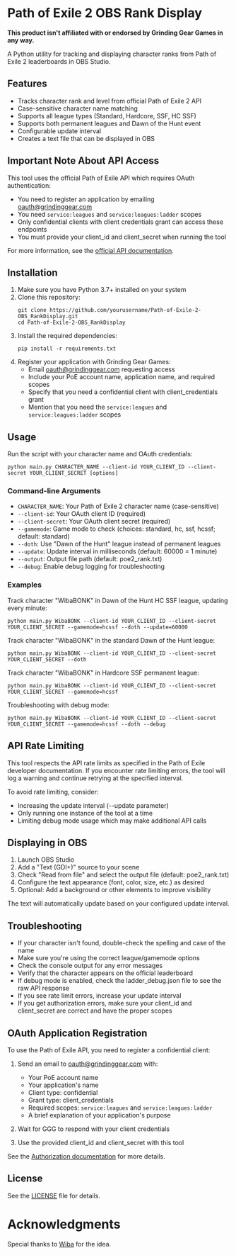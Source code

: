 # Path of Exile 2 OBS Rank Display

**This product isn't affiliated with or endorsed by Grinding Gear Games in any way.**

A Python utility for tracking and displaying character ranks from Path of Exile 2 leaderboards in OBS Studio.

## Features

- Tracks character rank and level from official Path of Exile 2 API
- Case-sensitive character name matching
- Supports all league types (Standard, Hardcore, SSF, HC SSF) 
- Supports both permanent leagues and Dawn of the Hunt event
- Configurable update interval
- Creates a text file that can be displayed in OBS

## Important Note About API Access

This tool uses the official Path of Exile API which requires OAuth authentication:

- You need to register an application by emailing oauth@grindinggear.com
- You need `service:leagues` and `service:leagues:ladder` scopes
- Only confidential clients with client credentials grant can access these endpoints
- You must provide your client_id and client_secret when running the tool

For more information, see the [official API documentation](https://www.pathofexile.com/developer/docs).

## Installation

1. Make sure you have Python 3.7+ installed on your system
2. Clone this repository:
   ```
   git clone https://github.com/yourusername/Path-of-Exile-2-OBS_RankDisplay.git
   cd Path-of-Exile-2-OBS_RankDisplay
   ```
3. Install the required dependencies:
   ```
   pip install -r requirements.txt
   ```
4. Register your application with Grinding Gear Games:
   - Email oauth@grindinggear.com requesting access
   - Include your PoE account name, application name, and required scopes
   - Specify that you need a confidential client with client_credentials grant
   - Mention that you need the `service:leagues` and `service:leagues:ladder` scopes

## Usage

Run the script with your character name and OAuth credentials:

```
python main.py CHARACTER_NAME --client-id YOUR_CLIENT_ID --client-secret YOUR_CLIENT_SECRET [options]
```

### Command-line Arguments

- `CHARACTER_NAME`: Your Path of Exile 2 character name (case-sensitive)
- `--client-id`: Your OAuth client ID (required)
- `--client-secret`: Your OAuth client secret (required)
- `--gamemode`: Game mode to check (choices: standard, hc, ssf, hcssf; default: standard)
- `--doth`: Use "Dawn of the Hunt" league instead of permanent leagues
- `--update`: Update interval in milliseconds (default: 60000 = 1 minute)
- `--output`: Output file path (default: poe2_rank.txt)
- `--debug`: Enable debug logging for troubleshooting

### Examples

Track character "WibaBONK" in Dawn of the Hunt HC SSF league, updating every minute:
```
python main.py WibaBONK --client-id YOUR_CLIENT_ID --client-secret YOUR_CLIENT_SECRET --gamemode=hcssf --doth --update=60000
```

Track character "WibaBONK" in the standard Dawn of the Hunt league:
```
python main.py WibaBONK --client-id YOUR_CLIENT_ID --client-secret YOUR_CLIENT_SECRET --doth
```

Track character "WibaBONK" in Hardcore SSF permanent league:
```
python main.py WibaBONK --client-id YOUR_CLIENT_ID --client-secret YOUR_CLIENT_SECRET --gamemode=hcssf
```

Troubleshooting with debug mode:
```
python main.py WibaBONK --client-id YOUR_CLIENT_ID --client-secret YOUR_CLIENT_SECRET --gamemode=hcssf --doth --debug
```

## API Rate Limiting

This tool respects the API rate limits as specified in the Path of Exile developer documentation. If you encounter rate limiting errors, the tool will log a warning and continue retrying at the specified interval.

To avoid rate limiting, consider:
- Increasing the update interval (--update parameter)
- Only running one instance of the tool at a time
- Limiting debug mode usage which may make additional API calls

## Displaying in OBS

1. Launch OBS Studio
2. Add a "Text (GDI+)" source to your scene
3. Check "Read from file" and select the output file (default: poe2_rank.txt)
4. Configure the text appearance (font, color, size, etc.) as desired
5. Optional: Add a background or other elements to improve visibility

The text will automatically update based on your configured update interval.

## Troubleshooting

- If your character isn't found, double-check the spelling and case of the name
- Make sure you're using the correct league/gamemode options
- Check the console output for any error messages
- Verify that the character appears on the official leaderboard
- If debug mode is enabled, check the ladder_debug.json file to see the raw API response
- If you see rate limit errors, increase your update interval
- If you get authorization errors, make sure your client_id and client_secret are correct and have the proper scopes

## OAuth Application Registration

To use the Path of Exile API, you need to register a confidential client:

1. Send an email to oauth@grindinggear.com with:
   - Your PoE account name
   - Your application's name
   - Client type: confidential
   - Grant type: client_credentials
   - Required scopes: `service:leagues` and `service:leagues:ladder`
   - A brief explanation of your application's purpose

2. Wait for GGG to respond with your client credentials
3. Use the provided client_id and client_secret with this tool

See the [Authorization documentation](https://www.pathofexile.com/developer/docs/authorization) for more details.

## License

See the [LICENSE](LICENSE.md) file for details.

# Acknowledgments

Special thanks to [Wiba](https://twitch.tv/wiba) for the idea.
